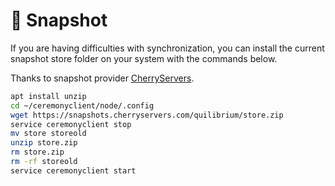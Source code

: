 # 📸 Snapshot

If you are having difficulties with synchronization, you can install the current snapshot store folder on your system with the commands below.

Thanks to snapshot provider [CherryServers](https://www.cherryservers.com/?affiliate=676XHODW).

```bash
apt install unzip
cd ~/ceremonyclient/node/.config
wget https://snapshots.cherryservers.com/quilibrium/store.zip
service ceremonyclient stop
mv store storeold
unzip store.zip
rm store.zip
rm -rf storeold
service ceremonyclient start
```
